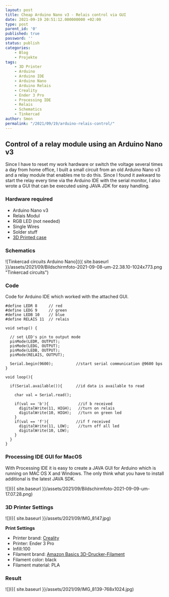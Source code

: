 ```yaml
--- 
layout: post 
title: Cheap Arduino Nano v3 - Relais control via GUI 
date: 2021-09-19 20:51:12.000000000 +02:00 
type: post 
parent_id: '0' 
published: true 
password: '' 
status: publish 
categories: 
    - Blog 
    - Projekte 
tags: 
    - 3D Printer 
    - Arduino 
    - Arduino IDE 
    - Arduino Nano 
    - Arduino Relais 
    - Creality 
    - Ender 3 Pro 
    - Processing IDE 
    - Relais 
    - Schematics 
    - Tinkercad 
author: Smon
permalink: "/2021/09/19/arduino-relais-control/" 
---
```


**Control of a relay module using an Arduino Nano v3**
------------------------------------------------------

Since I have to reset my work hardware or switch the voltage several times a day from home office, I built a small circuit from an old Arduino Nano v3 and a relay module that enables me to do this. Since I found it awkward to start the relay every time via the Arduino IDE with the serial monitor, I also wrote a GUI that can be executed using JAVA JDK for easy handling.

### **Hardware required**

*   Arduino Nano v3
*   Relais Modul
*   RGB LED (not needed)
*   Single Wires
*   Solder stuff
*   [3D Printed case](https://www.tinkercad.com/things/5TZT1Vlvi8K)

### **Schematics**

![Tinkercad circuits Arduino Nano]({{ site.baseurl }}/assets/2021/09/Bildschirmfoto-2021-09-08-um-22.38.10-1024x773.png "Tinkercad circuits")

### **Code**

Code for Arduino IDE which worked with the attached GUI.

    #define LEDR 8     // red
    #define LEDG 9     // green
    #define LEDB 10    // blue
    #define RELAIS 11  // relais
    
    void setup() {
    
      // set LED's pin to output mode
      pinMode(LEDR, OUTPUT);
      pinMode(LEDG, OUTPUT);
      pinMode(LEDB, OUTPUT);
      pinMode(RELAIS, OUTPUT);
      
      Serial.begin(9600);          //start serial communication @9600 bps
    }
    
    void loop(){
      
      if(Serial.available()){      //id data is available to read
    
        char val = Serial.read();
    
        if(val == 'b'){             //if b received
          digitalWrite(11, HIGH);   //turn on relais
          digitalWrite(10, HIGH);   //turn on green led
        }
        if(val == 'f'){            //if f received
          digitalWrite(11, LOW);    //turn off all led
          digitalWrite(10, LOW);
        }      
      }
    }

### **Processing IDE GUI for MacOS**

With Processing IDE it is easy to create a JAVA GUI for Arduino which is running on MAC OS X and Windows. The only think what you have to install additional is the latest JAVA SDK.

![]({{ site.baseurl }}/assets/2021/09/Bildschirmfoto-2021-09-09-um-17.07.28.png)

### **3D Printer Settings**

![]({{ site.baseurl }}/assets/2021/09/IMG_8147.jpg)

**Print Settings**

*   Printer brand: [Creality](https://www.creality3dshop.de)
*   Printer: Ender 3 Pro
*   Infill:100
*   Filament brand: [Amazon Basics 3D-Drucker-Filament](https://www.amazon.de/s?keywords=Filament-3D-Druckmaterialien&i=industrial&rh=n%3A6589299031%2Cp_89%3AAmazon+Basics&dc&_encoding=UTF8&c=ts&qid=1631212845&rnid=669059031&ts_id=6589299031&ref=sr_nr_p_89_1)
*   Filament color: black
*   Filament material: PLA

### **Result**

![]({{ site.baseurl }}/assets/2021/09/IMG_8139-768x1024.jpg)